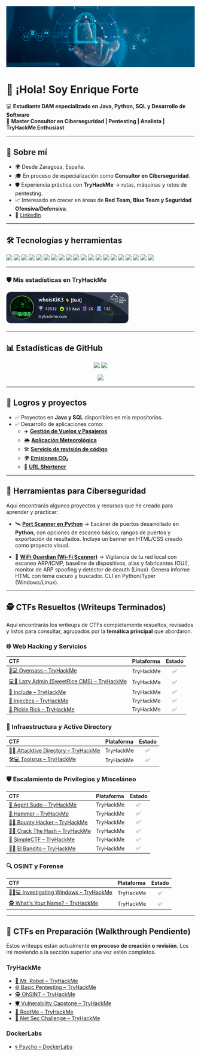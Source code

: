 <img src="ciberseguridad.jpg" alt="Mi foto de perfil">

# 👋 ¡Hola! Soy Enrique Forte  

💻 **Estudiante DAM especializado en Java, Python, SQL y Desarrollo de Software**  
🔐 **Master Consultor en Ciberseguridad | Pentesting | Analista | TryHackMe Enthusiast**

---

## 🚀 Sobre mí
- 🌍 Desde Zaragoza, España.  
- 🎓 En proceso de especialización como **Consultor en Ciberseguridad**.
- 🛡️ Experiencia práctica con **TryHackMe** → rutas, máquinas y retos de pentesting.  
- 📈 Interesado en crecer en áreas de **Red Team, Blue Team y Seguridad Ofensiva/Defensiva**.  
- 🔗 [LinkedIn](https://www.linkedin.com/in/enriqueforte/)

---

## 🛠️ Tecnologías y herramientas
<p align="left">
  
  <!-- Sistemas -->
  <img src="https://img.shields.io/badge/Linux-333?logo=linux&logoColor=white" />
  <img src="https://img.shields.io/badge/Kali%20Linux-268BEE?logo=kalilinux&logoColor=white" />
  <img src="https://img.shields.io/badge/Windows-0078D6?logo=windows&logoColor=white" />
  
  <!-- Pentesting -->
  <img src="https://img.shields.io/badge/TryHackMe-212121?logo=tryhackme&logoColor=red" />
  <img src="https://img.shields.io/badge/HackTheBox-9FEF00?logo=hackthebox&logoColor=black" />
  <img src="https://img.shields.io/badge/Burp%20Suite-FF6F00?logo=burpsuite&logoColor=white" />
  <img src="https://img.shields.io/badge/Metasploit-3A6EA5?logo=metasploit&logoColor=white" />
  <img src="https://img.shields.io/badge/Nmap-00457C?logo=nmap&logoColor=white" />
  <img src="https://img.shields.io/badge/Wireshark-1679A7?logo=wireshark&logoColor=white" />

  <!-- Desarrollo -->
  <img src="https://img.shields.io/badge/SQL-003B57?logo=postgresql&logoColor=white" />
  <img src="https://img.shields.io/badge/MySQL-4479A1?logo=mysql&logoColor=white" />
  <img src="https://img.shields.io/badge/PostgreSQL-4169E1?logo=postgresql&logoColor=white" />
  <img src="https://img.shields.io/badge/SQLite-07405E?logo=sqlite&logoColor=white" />
  <img src="https://img.shields.io/badge/Java-007396?logo=java&logoColor=white" />
  <img src="https://img.shields.io/badge/Python-3776AB?logo=python&logoColor=white" />
  <img src="https://img.shields.io/badge/C%23-239120?logo=c-sharp&logoColor=white" />
  <img src="https://img.shields.io/badge/JavaScript-F7DF1E?logo=javascript&logoColor=black" />

  <!-- DevOps -->
  <img src="https://img.shields.io/badge/Git-F05032?logo=git&logoColor=white" />
  <img src="https://img.shields.io/badge/GitHub-181717?logo=github&logoColor=white" />
  <img src="https://img.shields.io/badge/GitLab-FC6D26?logo=gitlab&logoColor=white" />
</p>


---

### 🛡️ Mis estadísticas en TryHackMe

![TryHackMe Badge](./whoisKiK3.png)

---

## 📊 Estadísticas de GitHub
<p align="center">
  <img src="https://github-readme-stats.vercel.app/api?username=EnriqueForte&show_icons=true&theme=radical" height="150" />
  <img src="https://github-readme-stats.vercel.app/api/top-langs/?username=EnriqueForte&layout=compact&theme=radical" height="150" />
</p>

<p align="center">
  <img src="https://github-readme-streak-stats-eight.vercel.app?user=EnriqueForte&theme=radical" height="150" />
</p>


---

## 🎯 Logros y proyectos
- ✅ Proyectos en **Java y SQL** disponibles en mis repositorios.  
- ✅ Desarrollo de aplicaciones como:
  - ✈️ [**Gestión de Vuelos y Pasajeros**](https://github.com/EnriqueForte/GestionVuelosyPasajeros)
  - 🌦️ [**Aplicación Meteorológica**](https://github.com/EnriqueForte/weather-app) 
  - 🛠️ [**Servicio de revisión de código**](https://github.com/EnriqueForte/code-review-service)
  - 🌍 [**Emisiones CO₂**](https://github.com/EnriqueForte/emisiones-co2)
  - 🔗 [**URL Shortener**](https://github.com/EnriqueForte/url-shortener)

---

## 🔧 Herramientas para Ciberseguridad

Aquí encontrarás algunos proyectos y recursos que he creado para aprender y practicar:

- 🛰️ [**Port Scanner en Python**](https://github.com/EnriqueForte/port-scanner-kik3) → Escáner de puertos desarrollado en **Python**, con opciones de escaneo básico, rangos de puertos y exportación de resultados. Incluye un banner en HTML/CSS creado como proyecto visual.

- 🔐 [**WiFi Guardian (Wi-Fi Scanner)**](https://github.com/EnriqueForte/wifi-guardian) → Vigilancia de tu red local con escaneo ARP/ICMP, baseline de dispositivos, alias y fabricantes (OUI), monitor de ARP spoofing y detector de deauth (Linux). Genera informe HTML con tema oscuro y buscador. CLI en Python/Typer (Windows/Linux).

---

## 🕵️ CTFs Resueltos (Writeups Terminados)

Aquí encontrarás los writeups de CTFs completamente resueltos, revisados y listos para consultar, agrupados por la **temática principal** que abordaron.

### 🌐 Web Hacking y Servicios

| CTF | Plataforma | Estado |
| :--- | :--- | :---: |
| [🔑💻 Overpass – TryHackMe](./CTFs/OverPass/README.md) | TryHackMe | ✅ |
| [💻🐘 Lazy Admin (SweetRice CMS) – TryHackMe](./CTFs/LazyAdmin/README.md) | TryHackMe | ✅ |
| [📂 Include – TryHackMe](./CTFs/Include/README.md) | TryHackMe | ✅ |
| [💉 Injectics – TryHackMe](./CTFs/Injectics/README.md) | TryHackMe | ✅ |
| [🥒 Pickle Rick – TryHackMe](./CTFs/Pickle%20Rick/README.md) | TryHackMe | ✅ |

### 👑 Infraestructura y Active Directory

| CTF | Plataforma | Estado |
| :--- | :--- | :---: |
| [🏢🔐 Attacktive Directory – TryHackMe](./CTFs/AttacktiveDirectory/README.md) | TryHackMe | ✅ |
| [🛠️💻 Toolsrus – TryHackMe](./CTFs/ToolsRus/README.md) | TryHackMe | ✅ |

### 🛡️ Escalamiento de Privilegios y Misceláneo

| CTF | Plataforma | Estado |
| :--- | :--- | :---: |
| [🔐 Agent Sudo – TryHackMe](./CTFs/AgentSudo/README.md) | TryHackMe | ✅ |
| [🔨 Hammer – TryHackMe](./CTFs/Hammer/README.md) | TryHackMe | ✅ |
| [🏴‍☠️ Bounty Hacker – TryHackMe](./CTFs/Bounty%20Hacker/README.md) | TryHackMe | ✅ |
| [🧩🔑 Crack The Hash – TryHackMe](./CTFs/CrackTheHash/README.md) | TryHackMe | ✅ |
| [🧩 SimpleCTF – TryHackMe](./CTFs/SimpleCTF/README.md) | TryHackMe | ✅ |
| [🏴‍☠️ El Bandito – TryHackMe](./CTFs/ElBandito/README.md) | TryHackMe | ✅ |

### 🔍 OSINT y Forense

| CTF | Plataforma | Estado |
| :--- | :--- | :---: |
| [🕵️‍♀️💻 Investigating Windows – TryHackMe](./CTFs/InvestigatingWindows/README.md) | TryHackMe | ✅ |
| [🕵️ What's Your Name? – TryHackMe](./CTFs/Whats%20Your%20Name%3F/README.md) | TryHackMe | ✅ |

---

## 🚧 CTFs en Preparación (Walkthrough Pendiente)

Estos writeups están actualmente **en proceso de creación o revisión**. Los iré moviendo a la sección superior una vez estén completos.

### TryHackMe

- [🤖 Mr. Robot – TryHackMe](./CTFs/MrRobot/README.md)
- [🌐 Basic Pentesting – TryHackMe](./CTFs/BasicPentesting/README.md)
- [🕵️ OhSINT – TryHackMe](./CTFs/OhSINT/README.md)
- [🛡️ Vulnerability Capstone – TryHackMe](./CTFs/VulnerabilityCapstone/README.md)
- [📂 RootMe – TryHackMe](./CTFs/RootMe/README.md)
- [🔐 Net Sec Challenge – TryHackMe](./CTFs/NetSecChallenge/README.md)

### DockerLabs

- [🌀 Psycho – DockerLabs](./CTFs/Psycho/README.md)
